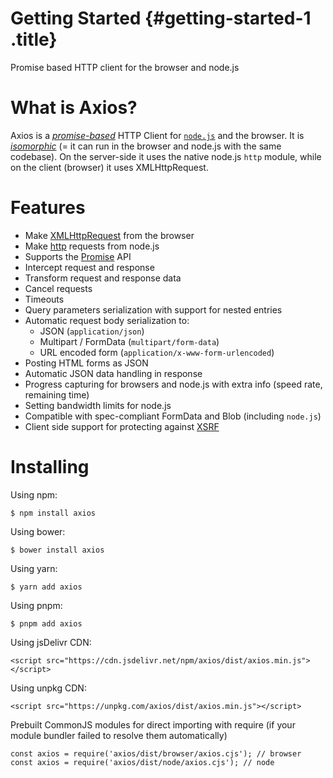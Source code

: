 # Getting Started {#getting-started-1 .title}

Promise based HTTP client for the browser and node.js

# What is Axios?

Axios is a *[promise-based](https://javascript.info/promise-basics)*
HTTP Client for [`node.js`](https://nodejs.org) and the browser. It is
*[isomorphic](https://www.lullabot.com/articles/what-is-an-isomorphic-application)*
(= it can run in the browser and node.js with the same codebase). On the
server-side it uses the native node.js `http` module, while on the
client (browser) it uses XMLHttpRequest.

# Features

- Make
  [XMLHttpRequest](https://developer.mozilla.org/en-US/docs/Web/API/XMLHttpRequest)
  from the browser
- Make [http](http://nodejs.org/api/http.html) requests from node.js
- Supports the
  [Promise](https://developer.mozilla.org/en-US/docs/Web/JavaScript/Reference/Global_Objects/Promise)
  API
- Intercept request and response
- Transform request and response data
- Cancel requests
- Timeouts
- Query parameters serialization with support for nested entries
- Automatic request body serialization to:
  - JSON (`application/json`)
  - Multipart / FormData (`multipart/form-data`)
  - URL encoded form (`application/x-www-form-urlencoded`)
- Posting HTML forms as JSON
- Automatic JSON data handling in response
- Progress capturing for browsers and node.js with extra info (speed
  rate, remaining time)
- Setting bandwidth limits for node.js
- Compatible with spec-compliant FormData and Blob (including `node.js`)
- Client side support for protecting against
  [XSRF](http://en.wikipedia.org/wiki/Cross-site_request_forgery)

# Installing

Using npm:

``` lang-bash
$ npm install axios
```

Using bower:

``` lang-bash
$ bower install axios
```

Using yarn:

``` lang-bash
$ yarn add axios
```

Using pnpm:

``` lang-bash
$ pnpm add axios
```

Using jsDelivr CDN:

``` lang-html
<script src="https://cdn.jsdelivr.net/npm/axios/dist/axios.min.js"></script>
```

Using unpkg CDN:

``` lang-html
<script src="https://unpkg.com/axios/dist/axios.min.js"></script>
```

Prebuilt CommonJS modules for direct importing with require (if your
module bundler failed to resolve them automatically)

``` lang-js
const axios = require('axios/dist/browser/axios.cjs'); // browser
const axios = require('axios/dist/node/axios.cjs'); // node
```